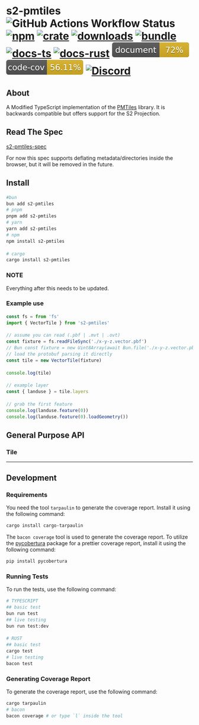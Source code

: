 # s2-pmtiles ![GitHub Actions Workflow Status][test-workflow] [![npm][npm-image]][npm-url] [![crate][crate-image]][crate-url] [![downloads][downloads-image]][downloads-url] [![bundle][bundle-image]][bundle-url] [![docs-ts][docs-ts-image]][docs-ts-url] [![docs-rust][docs-rust-image]][docs-rust-url] ![doc-coverage][doc-coverage-image] ![code-coverage][code-coverage-image] [![Discord][discord-image]][discord-url]

[test-workflow]: https://img.shields.io/github/actions/workflow/status/Open-S2/s2-pmtiles/test.yml?logo=github
[npm-image]: https://img.shields.io/npm/v/s2-pmtiles.svg?logo=npm&logoColor=white
[npm-url]: https://npmjs.org/package/s2-pmtiles
[crate-image]: https://img.shields.io/crates/v/s2-pmtiles.svg?logo=rust&logoColor=white
[crate-url]: https://crates.io/crates/s2-pmtiles
[bundle-image]: https://deno.bundlejs.com/badge?q=s2-pmtiles/browser&treeshake=[{+default+}]
[bundle-url]: https://bundlejs.com/?q=s2-pmtiles%2Fbrowser&treeshake=%5B%7B+default+%7D%5D
[downloads-image]: https://img.shields.io/npm/dm/s2-pmtiles.svg
[downloads-url]: https://www.npmjs.com/package/s2-pmtiles
[docs-ts-image]: https://img.shields.io/badge/docs-typescript-yellow.svg
[docs-ts-url]: https://open-s2.github.io/s2-pmtiles/
[docs-rust-image]: https://img.shields.io/badge/docs-rust-yellow.svg
[docs-rust-url]: https://docs.rs/s2-pmtiles
[doc-coverage-image]: https://raw.githubusercontent.com/Open-S2/s2-pmtiles/master/assets/doc-coverage.svg
[code-coverage-image]: https://raw.githubusercontent.com/Open-S2/s2-pmtiles/master/assets/code-coverage.svg
[discord-image]: https://img.shields.io/discord/953563031701426206?logo=discord&logoColor=white
[discord-url]: https://discord.opens2.com

## About

A Modified TypeScript implementation of the [PMTiles](https://github.com/protomaps/PMTiles) library. It is backwards compatible but offers support for the S2 Projection.

## Read The Spec

[s2-pmtiles-spec](/s2-pmtiles-spec/1.0.0/README.md)

For now this spec supports deflating metadata/directories inside the browser, but it will be removed in the future.

## Install

```bash
#bun
bun add s2-pmtiles
# pnpm
pnpm add s2-pmtiles
# yarn
yarn add s2-pmtiles
# npm
npm install s2-pmtiles

# cargo
cargo install s2-pmtiles
```

### NOTE

Everything after this needs to be updated.

### Example use

```ts
const fs = from 'fs'
import { VectorTile } from 's2-pmtiles'

// assume you can read (.pbf | .mvt | .ovt)
const fixture = fs.readFileSync('./x-y-z.vector.pbf')
// Bun const fixture = new Uint8Array(await Bun.file('./x-y-z.vector.pbf').arrayBuffer())
// load the protobuf parsing it directly
const tile = new VectorTile(fixture)

console.log(tile)

// example layer
const { landuse } = tile.layers

// grab the first feature
console.log(landuse.feature(0))
console.log(landuse.feature(0).loadGeometry())
```

## General Purpose API

### Tile

---

## Development

### Requirements

You need the tool `tarpaulin` to generate the coverage report. Install it using the following command:

```bash
cargo install cargo-tarpaulin
```

The `bacon coverage` tool is used to generate the coverage report. To utilize the [pycobertura](https://pypi.org/project/pycobertura/) package for a prettier coverage report, install it using the following command:

```bash
pip install pycobertura
```

### Running Tests

To run the tests, use the following command:

```bash
# TYPESCRIPT
## basic test
bun run test
## live testing
bun run test:dev

# RUST
## basic test
cargo test
# live testing
bacon test
```

### Generating Coverage Report

To generate the coverage report, use the following command:

```bash
cargo tarpaulin
# bacon
bacon coverage # or type `l` inside the tool
```
